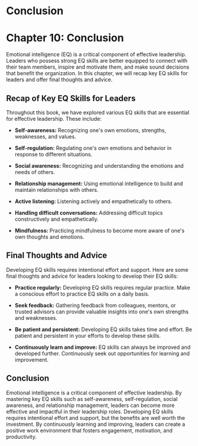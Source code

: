# Conclusion

Chapter 10: Conclusion
======================

Emotional intelligence (EQ) is a critical component of effective leadership. Leaders who possess strong EQ skills are better equipped to connect with their team members, inspire and motivate them, and make sound decisions that benefit the organization. In this chapter, we will recap key EQ skills for leaders and offer final thoughts and advice.

Recap of Key EQ Skills for Leaders
----------------------------------

Throughout this book, we have explored various EQ skills that are essential for effective leadership. These include:

* **Self-awareness:** Recognizing one's own emotions, strengths, weaknesses, and values.

* **Self-regulation:** Regulating one's own emotions and behavior in response to different situations.

* **Social awareness:** Recognizing and understanding the emotions and needs of others.

* **Relationship management:** Using emotional intelligence to build and maintain relationships with others.

* **Active listening:** Listening actively and empathetically to others.

* **Handling difficult conversations:** Addressing difficult topics constructively and empathetically.

* **Mindfulness:** Practicing mindfulness to become more aware of one's own thoughts and emotions.

Final Thoughts and Advice
-------------------------

Developing EQ skills requires intentional effort and support. Here are some final thoughts and advice for leaders looking to develop their EQ skills:

* **Practice regularly:** Developing EQ skills requires regular practice. Make a conscious effort to practice EQ skills on a daily basis.

* **Seek feedback:** Gathering feedback from colleagues, mentors, or trusted advisors can provide valuable insights into one's own strengths and weaknesses.

* **Be patient and persistent:** Developing EQ skills takes time and effort. Be patient and persistent in your efforts to develop these skills.

* **Continuously learn and improve:** EQ skills can always be improved and developed further. Continuously seek out opportunities for learning and improvement.

Conclusion
----------

Emotional intelligence is a critical component of effective leadership. By mastering key EQ skills such as self-awareness, self-regulation, social awareness, and relationship management, leaders can become more effective and impactful in their leadership roles. Developing EQ skills requires intentional effort and support, but the benefits are well worth the investment. By continuously learning and improving, leaders can create a positive work environment that fosters engagement, motivation, and productivity.